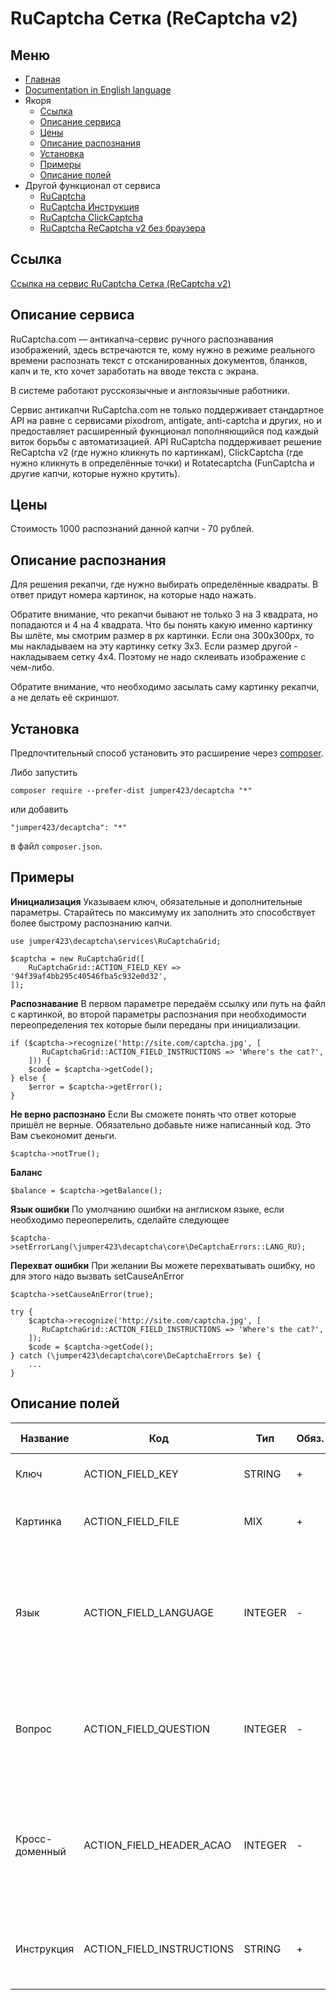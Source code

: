 RuCaptcha Сетка (ReCaptcha v2)
==============
Меню
--------------
+ [Главная](../docs/README-ru.md)
+ [Documentation in English language](../docs/RuCaptchaGrid-en.md)
+ Якоря
  + [Ссылка](#Ссылка)
  + [Описание сервиса](#Описание-сервиса)
  + [Цены](#Цены)
  + [Описание распознания](#Описание-распознания)
  + [Установка](#Установка)
  + [Примеры](#Примеры)
  + [Описание полей](#Описание-полей)
+ Другой функционал от сервиса
  + [RuCaptcha](../docs/RuCaptcha-ru.md)
  + [RuCaptcha Инструкция](../docs/RuCaptchaInstruction-ru.md)
  + [RuCaptcha ClickCaptcha](../docs/RuCaptchaClick-ru.md)
  + [RuCaptcha ReCaptcha v2 без браузера](../docs/RuCaptchaReCaptcha-ru.md)


Ссылка
--------------
[Ссылка на сервис RuCaptcha Сетка (ReCaptcha v2)](http://infoblog1.ru/goto/rucaptcha)

Описание сервиса
--------------
RuCaptcha.com — антикапча-сервис ручного распознавания изображений, здесь встречаются те, кому нужно в режиме реального времени распознать текст с отсканированных документов, бланков, капч и те, кто хочет заработать на вводе текста с экрана. 

В системе работают русскоязычные и англоязычные работники.

Cервис антикапчи RuCaptcha.com не только поддерживает стандартное API на равне с сервисами pixodrom, antigate, anti-captcha и других, но и предоставляет расширенный фукнционал пополняющийся под каждый виток борьбы с автоматизацией. API RuCaptcha поддерживает решение ReCaptcha v2 (где нужно кликнуть по картинкам), ClickCaptcha (где нужно кликнуть в определённые точки) и Rotatecaptcha (FunCaptcha и другие капчи, которые нужно крутить).

Цены
--------------
Стоимость 1000 распознаний данной капчи - 70 рублей.

Описание распознания
--------------
Для решения рекапчи, где нужно выбирать определённые квадраты. В ответ придут номера картинок, на которые надо нажать.
            
Обратите внимание, что рекапчи бывают не только 3 на 3 квадрата, но попадаются и 4 на 4 квадрата. Что бы понять какую именно картинку Вы шлёте, мы смотрим размер в px картинки. Если она 300x300px, то мы накладываем на эту картинку сетку 3х3. Если размер другой - накладываем сетку 4х4. Поэтому не надо склеивать изображение с чем-либо.

Обратите внимание, что необходимо засылать саму картинку рекапчи, а не делать её скриншот.

Установка
--------------
Предпочтительный способ установить это расширение через [composer](http://getcomposer.org/download/).

Либо запустить
```
composer require --prefer-dist jumper423/decaptcha "*"
```
или добавить
```
"jumper423/decaptcha": "*"
```
в файл `composer.json`.


Примеры
--------------
__Инициализация__
Указываем ключ, обязательные и дополнительные параметры. Старайтесь по максимуму их заполнить это способствует более быстрому распознанию капчи.
```
use jumper423\decaptcha\services\RuCaptchaGrid;

$captcha = new RuCaptchaGrid([
    RuCaptchaGrid::ACTION_FIELD_KEY => '94f39af4bb295c40546fba5c932e0d32',
]);
```
__Распознавание__
В первом параметре передаём ссылку или путь на файл с картинкой, во второй параметры распознания при необходимости переопределения тех которые были переданы при инициализации.
```
if ($captcha->recognize('http://site.com/captcha.jpg', [
       RuCaptchaGrid::ACTION_FIELD_INSTRUCTIONS => 'Where's the cat?',
    ])) {
    $code = $captcha->getCode();
} else {
    $error = $captcha->getError();
}
```
__Не верно распознано__
Если Вы сможете понять что ответ которые пришёл не верные. Обязательно добавьте ниже написанный код. Это Вам съекономит деньги.
```
$captcha->notTrue();
```
__Баланс__
```
$balance = $captcha->getBalance();
```
__Язык ошибки__
По умолчанию ошибки на англиском языке, если необходимо переоперелить, сделайте следующее
```
$captcha->setErrorLang(\jumper423\decaptcha\core\DeCaptchaErrors::LANG_RU);
```
__Перехват ошибки__
При желании Вы можете перехватывать ошибку, но для этого надо вызвать setCauseAnError
```
$captcha->setCauseAnError(true);

try {
    $captcha->recognize('http://site.com/captcha.jpg', [
       RuCaptchaGrid::ACTION_FIELD_INSTRUCTIONS => 'Where's the cat?',
    ]);
    $code = $captcha->getCode();
} catch (\jumper423\decaptcha\core\DeCaptchaErrors $e) {
    ...
}
```


Описание полей
--------------
 Название | Код | Тип | Обяз. | По ум. | Возможные значения | Описание 
 --- | --- | --- | --- | --- | --- | --- 
 Ключ | ACTION_FIELD_KEY | STRING | + |  |  | Ключ от учетной записи |
 Картинка | ACTION_FIELD_FILE | MIX | + |  |  | Путь на файл с картинкой или ссылка на него |
 Язык | ACTION_FIELD_LANGUAGE | INTEGER | - | 0 | 0 - параметр не задействован; 1 - на капче только кириллические буквы; 2 - на капче только латинские буквы | Символы какого языка размещенны на капче |
 Вопрос | ACTION_FIELD_QUESTION | INTEGER | - | 0 | 0 - параметр не задействован; 1 - работник должен написать ответ | На изображении задан вопрос, работник должен написать ответ |
 Кросс-доменный | ACTION_FIELD_HEADER_ACAO | INTEGER | - | 0 | 0 - значение по умолчанию; 1 - in.php передаст Access-Control-Allow-Origin: * параметр в заголовке ответа | Необходимо для кросс-доменных AJAX запросов в браузерных приложениях. |
 Инструкция | ACTION_FIELD_INSTRUCTIONS | STRING | + |  |  | Текстовая капча или инструкция для прохождения капчи. |

